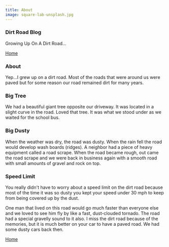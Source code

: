 ```yaml
---
title: About
image: square-lab-unsplash.jpg
---
```

### Dirt Road Blog

Growing Up On A Dirt Road...

<!--more-->

[Home](/)

### About

Yep...I grew up on a dirt road. Most of the roads that were around us were paved but for some reason our road remained dirt for many years. 

### Big Tree

We had a beautiful giant tree opposite our driveway. It was located in a slight curve in the road. Loved that tree. It was what we stood under as we waited for the school bus. 

### Big Dusty

When the weather was dry, the road was dusty. When the rain fell the road would develop wash boards (ridges). A neighbor had a piece of heavy equipment called a road scrape. When the road became rough, out came the road scrape and we were back in business again with a smooth road with small amounts of gravel and rock on top. 

### Speed Limit

You really didn't have to worry about a speed limit on the dirt road because most of the time it was so dusty you kept your speed under 30 mph to keep from being covered up by the dust. 

One man that lived on this road would go much faster than everyone else and we loved to see him fly by like a fast, dust-clouded tornado. The road had a special gravelly sound to it also. I miss the dirt road because of the memories, but it is much better on your car to have a paved road. We had some dusty cars back then. 

[Home](/)
